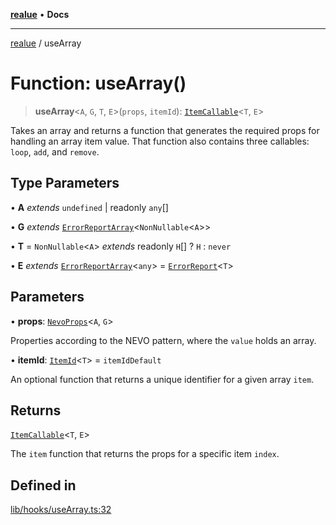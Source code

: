 [**realue**](../README.md) • **Docs**

***

[realue](../README.md) / useArray

# Function: useArray()

> **useArray**\<`A`, `G`, `T`, `E`\>(`props`, `itemId`): [`ItemCallable`](../interfaces/ItemCallable.md)\<`T`, `E`\>

Takes an array and returns a function that generates the required props for handling an array item value.
That function also contains three callables: `loop`, `add`, and `remove`.

## Type Parameters

• **A** *extends* `undefined` \| readonly `any`[]

• **G** *extends* [`ErrorReportArray`](../type-aliases/ErrorReportArray.md)\<`NonNullable`\<`A`\>\>

• **T** = `NonNullable`\<`A`\> *extends* readonly `H`[] ? `H` : `never`

• **E** *extends* [`ErrorReportArray`](../type-aliases/ErrorReportArray.md)\<`any`\> = [`ErrorReport`](../type-aliases/ErrorReport.md)\<`T`\>

## Parameters

• **props**: [`NevoProps`](../type-aliases/NevoProps.md)\<`A`, `G`\>

Properties according to the NEVO pattern, where the `value` holds an array.

• **itemId**: [`ItemId`](../type-aliases/ItemId.md)\<`T`\> = `itemIdDefault`

An optional function that returns a unique identifier for a given array `item`.

## Returns

[`ItemCallable`](../interfaces/ItemCallable.md)\<`T`, `E`\>

The `item` function that returns the props for a specific item `index`.

## Defined in

[lib/hooks/useArray.ts:32](https://github.com/nevoland/realue/blob/0e2c9c1c8fa8490674c8cc5404b4ee41b440a4dd/lib/hooks/useArray.ts#L32)
